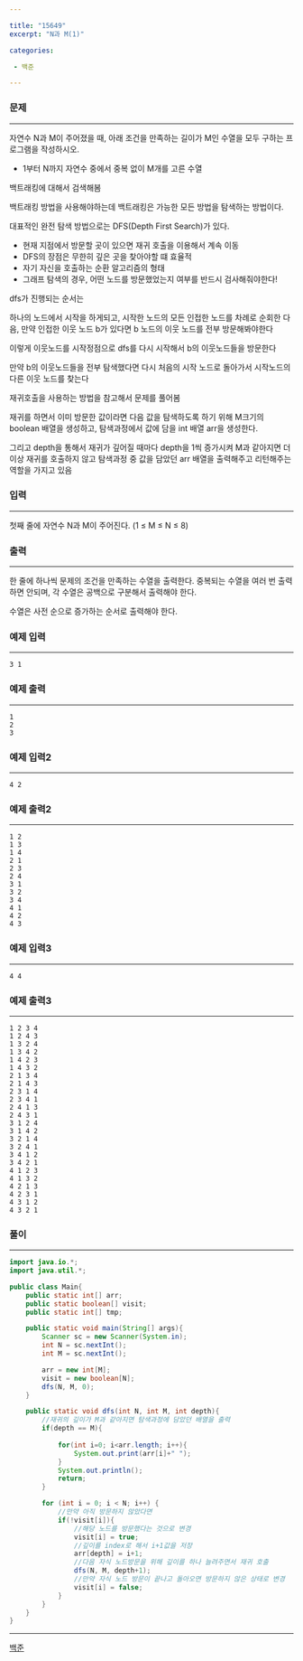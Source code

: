 ```yaml
---

title: "15649"
excerpt: "N과 M(1)"

categories:

 - 백준 

---
```


### 문제

---

자연수 N과 M이 주어졌을 때, 아래 조건을 만족하는 길이가 M인 수열을 모두 구하는 프로그램을 작성하시오.

- 1부터 N까지 자연수 중에서 중복 없이 M개를 고른 수열



백트래킹에 대해서 검색해봄 

백트래킹 방법을 사용해야하는데 백트래킹은 가능한 모든 방법을 탐색하는 방법이다. 

대표적인 완전 탐색 방법으로는 DFS(Depth First Search)가 있다.

- 현재 지점에서 방문할 곳이 있으면 재귀 호출을 이용해서 계속 이동
- DFS의 장점은 무한히 깊은 곳을 찾아야할 떄 효율적
- 자기 자신을 호출하는 순환 알고리즘의 형태
- 그래프 탐색의 경우, 어떤 노드를 방문했었는지 여부를 반드시 검사해줘야한다!





dfs가 진행되는 순서는

하나의 노드에서 시작을 하게되고, 시작한 노드의 모든 인접한 노드를 차례로 순회한 다음, 만약 인접한 이웃 노드 b가 있다면 b 노드의 이웃 노드를 전부 방문해봐야한다

이렇게 이웃노드를 시작정점으로 dfs를 다시 시작해서 b의 이웃노드들을 방문한다

만약 b의 이웃노드들을 전부 탐색했다면 다시 처음의 시작 노드로 돌아가서 시작노드의 다른 이웃 노드를 찾는다





재귀호출을 사용하는 방법을 참고해서 문제를 풀어봄



재귀를 하면서 이미 방문한 값이라면 다음 값을 탐색하도록 하기 위해 M크기의 boolean 배열을 생성하고, 탐색과정에서 값에 담을 int 배열 arr을 생성한다.

그리고 depth을 통해서 재귀가 깊어질 때마다 depth을 1씩 증가시켜 M과 같아지면 더 이상 재귀를 호출하지 않고 탐색과정 중 값을 담았던 arr 배열을 출력해주고 리턴해주는 역할을 가지고 있음



### 입력

---

첫째 줄에 자연수 N과 M이 주어진다. (1 ≤ M ≤ N ≤ 8)




### 출력

---

한 줄에 하나씩 문제의 조건을 만족하는 수열을 출력한다. 중복되는 수열을 여러 번 출력하면 안되며, 각 수열은 공백으로 구분해서 출력해야 한다.

수열은 사전 순으로 증가하는 순서로 출력해야 한다.











### 예제 입력

---

```
3 1
```



### 예제 출력

---

```
1
2
3
```



### 예제 입력2

---

```
4 2
```



### 예제 출력2

---

```
1 2
1 3
1 4
2 1
2 3
2 4
3 1
3 2
3 4
4 1
4 2
4 3
```



### 예제 입력3

---

```
4 4
```



### 예제 출력3

---

```
1 2 3 4
1 2 4 3
1 3 2 4
1 3 4 2
1 4 2 3
1 4 3 2
2 1 3 4
2 1 4 3
2 3 1 4
2 3 4 1
2 4 1 3
2 4 3 1
3 1 2 4
3 1 4 2
3 2 1 4
3 2 4 1
3 4 1 2
3 4 2 1
4 1 2 3
4 1 3 2
4 2 1 3
4 2 3 1
4 3 1 2
4 3 2 1
```







### 풀이

---

```java
import java.io.*;
import java.util.*;

public class Main{
    public static int[] arr;
    public static boolean[] visit;
    public static int[] tmp;

    public static void main(String[] args){
        Scanner sc = new Scanner(System.in);
        int N = sc.nextInt();
        int M = sc.nextInt();

        arr = new int[M];
        visit = new boolean[N];
        dfs(N, M, 0);
    }

    public static void dfs(int N, int M, int depth){
        //재귀의 깊이가 M과 같아지면 탐색과정에 담았던 배열을 출력
        if(depth == M){
            
            for(int i=0; i<arr.length; i++){
                System.out.print(arr[i]+" ");
            }
            System.out.println();
            return;
        }

        for (int i = 0; i < N; i++) {
            //만약 아직 방문하지 않았다면
            if(!visit[i]){
                //해당 노드를 방문했다는 것으로 변경
                visit[i] = true;
                //깊이를 index로 해서 i+1값을 저장
                arr[depth] = i+1;
                //다음 자식 노드방문을 위해 깊이를 하나 늘려주면서 재귀 호출
                dfs(N, M, depth+1);
                //만약 자식 노드 방문이 끝나고 돌아오면 방문하지 않은 상태로 변경
                visit[i] = false;
            }
        }
    }
}
```









---

[백준](https://www.acmicpc.net/problem/15649)



